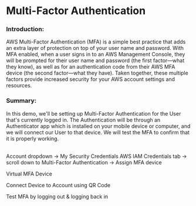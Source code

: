 # Multi-Factor Authentication

### Introduction:
AWS Multi-Factor Authentication (MFA) is a simple best practice that adds an extra layer of protection on top of your user name and password. With MFA enabled, when a user signs in to an AWS Management Console, they will be prompted for their user name and password (the first factor—what they know), as well as for an authentication code from their AWS MFA device (the second factor—what they have). Taken together, these multiple factors provide increased security for your AWS account settings and resources.

### Summary:
In this demo, we'll be setting up Multi-Factor Authentication for the User that's currently logged in. The Authentication will be through an Authenticator app which is installed on your mobile device or computer, and we will connect our User to that device. We will test the MFA to confirm that it is properly working.

\
Account dropdown → My Security Credentials 
AWS IAM Credentials tab → scroll down to Multi-Factor Authentication → Assign MFA device

Virtual MFA Device

Connect Device to Account using QR Code

Test MFA by logging out & logging back in
